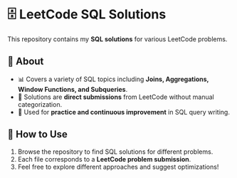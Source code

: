 # 🗄️ LeetCode SQL Solutions  

This repository contains my **SQL solutions** for various LeetCode problems. 

## 📌 About  
- 📊 Covers a variety of SQL topics including **Joins, Aggregations, Window Functions, and Subqueries**.  
- 🔄 Solutions are **direct submissions** from LeetCode without manual categorization.  
- 🚀 Used for **practice and continuous improvement** in SQL query writing.  

## 🚀 How to Use  
1. Browse the repository to find SQL solutions for different problems.  
2. Each file corresponds to a **LeetCode problem submission**.  
3. Feel free to explore different approaches and suggest optimizations!  
